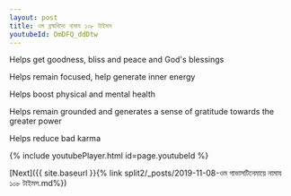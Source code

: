 ```yaml
---
layout: post
title: ওম ব্রহ্মবিদো নামায ১০৮ টাইমস
youtubeId: OmDFQ_ddDtw
---
```

 
 
Helps get goodness, bliss and peace and God's blessings
 
Helps remain focused, help generate inner energy 
 
Helps boost physical and mental health 
 
Helps remain grounded and generates a sense of gratitude towards the greater power 
 
Helps reduce bad karma
 
 
 
 


{% include youtubePlayer.html id=page.youtubeId %}
 
[Next]({{ site.baseurl }}{% link  split2/_posts/2019-11-08-ওম গাভাসটিনেমায়ে নামায ১০৮ টাইমস.md%})
 
